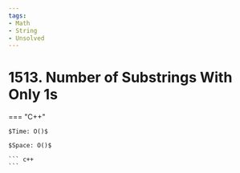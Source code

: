 ```yaml
---
tags:
- Math
- String
- Unsolved
---
```



# 1513. Number of Substrings With Only 1s

=== "C++"

    $Time: O()$

    $Space: O()$

    ``` c++
    ```